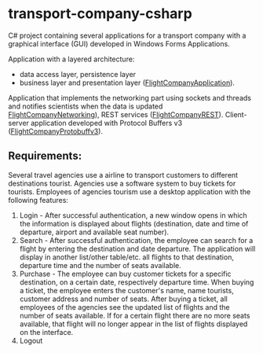# transport-company-csharp
C# project containing several applications for a transport company with a graphical interface (GUI) developed in Windows Forms Applications.

Application with a layered architecture:
- data access layer, persistence layer
- business layer and presentation layer ([FlightCompanyApplication](https://github.com/Iri25/mpp-proiect-repository-CSharp-Iri25/tree/main/FlightCompanyApplication)).
  
Application that implements the networking part using sockets and threads and notifies scientists when the data is updated [FlightCompanyNetworking](https://github.com/Iri25/mpp-proiect-repository-CSharp-Iri25/tree/main/FlightCompanyNetworking)), REST services ([FlightCompanyREST](https://github.com/Iri25/mpp-proiect-repository-CSharp-Iri25/tree/main/FlightCompanyREST)).
Client-server application developed with Protocol Buffers v3 ([FlightCompanyProtobuffv3](https://github.com/Iri25/mpp-proiect-repository-CSharp-Iri25/tree/main/FlightCompanyProtobuffv3CSharp)).
  
## Requirements:
Several travel agencies use a airline to transport customers to different destinations tourist. Agencies use a software system to buy tickets for tourists. Employees of agencies tourism use a desktop application with the following features:
1. Login - After successful authentication, a new window opens in which the information is displayed about flights (destination, date and time of departure, airport and available seat number).
2. Search - After successful authentication, the employee can search for a flight by entering the destination and date departure. The application will display in another list/other table/etc. all flights to that destination, departure time and the number of seats available.
3. Purchase - The employee can buy customer tickets for a specific destination, on a certain date, respectively departure time. When buying a ticket, the employee enters the customer's name, name tourists, customer address and number of seats. After buying a ticket, all employees of the agencies see the updated list of flights and the number of seats available. If for a certain flight there are no more seats available, that flight will no longer appear in the list of flights displayed on the interface.
4. Logout
